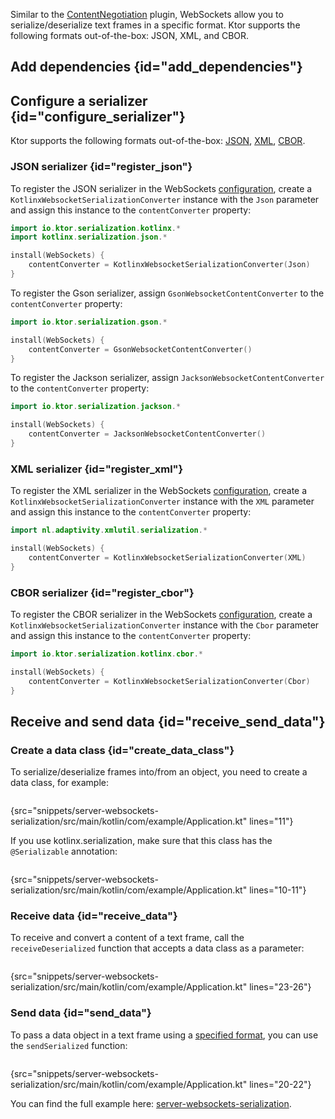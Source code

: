 [//]: # (title: WebSockets serialization)

<tldr>
<var name="example_name" value="server-websockets-serialization"/>
<include src="lib.xml" include-id="download_example"/>
</tldr>

Similar to the [ContentNegotiation](serialization.md) plugin, WebSockets allow you to serialize/deserialize text frames in a specific format. Ktor supports the following formats out-of-the-box: JSON, XML, and CBOR.


## Add dependencies {id="add_dependencies"}

<include src="serialization.md" include-id="serialization_dependency"/>


## Configure a serializer {id="configure_serializer"}

Ktor supports the following formats out-of-the-box: [JSON](#register_json), [XML](#register_xml), [CBOR](#register_cbor).

### JSON serializer {id="register_json"}

<tabs group="json-libraries">
<tab title="kotlinx.serialization" group-key="kotlinx">

To register the JSON serializer in the WebSockets [configuration](websocket.md#configure), create a `KotlinxWebsocketSerializationConverter` instance with the `Json` parameter and assign this instance to the `contentConverter` property:

```kotlin
import io.ktor.serialization.kotlinx.*
import kotlinx.serialization.json.*

install(WebSockets) {
    contentConverter = KotlinxWebsocketSerializationConverter(Json)
}
```

</tab>
<tab title="Gson" group-key="gson">

To register the Gson serializer, assign `GsonWebsocketContentConverter` to the `contentConverter` property:
```kotlin
import io.ktor.serialization.gson.*

install(WebSockets) {
    contentConverter = GsonWebsocketContentConverter()
}
```


</tab>
<tab title="Jackson" group-key="jackson">

To register the Jackson serializer, assign `JacksonWebsocketContentConverter` to the `contentConverter` property:

```kotlin
import io.ktor.serialization.jackson.*

install(WebSockets) {
    contentConverter = JacksonWebsocketContentConverter()
}
```

</tab>
</tabs>



### XML serializer {id="register_xml"}

To register the XML serializer in the WebSockets [configuration](websocket.md#configure), create a `KotlinxWebsocketSerializationConverter` instance with the `XML` parameter and assign this instance to the `contentConverter` property:
```kotlin
import nl.adaptivity.xmlutil.serialization.*

install(WebSockets) {
    contentConverter = KotlinxWebsocketSerializationConverter(XML)
}
```


### CBOR serializer {id="register_cbor"}
To register the CBOR serializer in the WebSockets [configuration](websocket.md#configure), create a `KotlinxWebsocketSerializationConverter` instance with the `Cbor` parameter and assign this instance to the `contentConverter` property:

```kotlin
import io.ktor.serialization.kotlinx.cbor.*

install(WebSockets) {
    contentConverter = KotlinxWebsocketSerializationConverter(Cbor)
}
```


## Receive and send data {id="receive_send_data"}

### Create a data class {id="create_data_class"}
To serialize/deserialize frames into/from an object, you need to create a data class, for example:
```kotlin
```
{src="snippets/server-websockets-serialization/src/main/kotlin/com/example/Application.kt" lines="11"}

If you use kotlinx.serialization, make sure that this class has the `@Serializable` annotation:
```kotlin
```
{src="snippets/server-websockets-serialization/src/main/kotlin/com/example/Application.kt" lines="10-11"}

### Receive data {id="receive_data"}
To receive and convert a content of a text frame, call the `receiveDeserialized` function that accepts a data class as a parameter:
```kotlin
```
{src="snippets/server-websockets-serialization/src/main/kotlin/com/example/Application.kt" lines="23-26"}

### Send data {id="send_data"}
To pass a data object in a text frame using a [specified format](#configure_serializer), you can use the `sendSerialized` function:

```kotlin
```
{src="snippets/server-websockets-serialization/src/main/kotlin/com/example/Application.kt" lines="20-22"}

You can find the full example here: [server-websockets-serialization](https://github.com/ktorio/ktor-documentation/tree/%current-branch%/codeSnippets/snippets/server-websockets-serialization).
